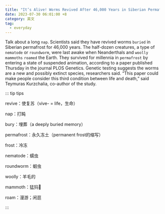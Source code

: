 ```yaml
---
title: "It’s Alive! Worms Revived After 46,000 Years in Siberian Permafrost"
date: 2023-07-30 06:01:00 +8
category: 英文
tag:
  - everyday
---
```


Talk about a long `nap`. Scientists said they have revived worms `buried` in Siberian permafrost for 46,000 years. The half-dozen creatures, a type of `nematode` or `roundworm`, were last awake when Neanderthals and `woolly` `mammoths` `roamed` the Earth. They survived for millennia in `permafrost` by entering a state of suspended animation, according to a paper published Thursday in the journal PLOS Genetics. Genetic testing suggests the worms are a new and possibly extinct species, researchers said. “This paper could make people consider this third condition between life and death,” said Teymuras Kurzchalia, co-author of the study.

::: tip tips

revive：使复苏（vive- = life，生命）

nap：打盹

bury：埋葬（a deeply buried memory）

permafrost：永久冻土（permanent frost的缩写）

frost：冷冻

nematode：蠕虫

roundworm：蛔虫

woolly：羊毛的

mammoth：猛犸🦣

roam：漫游；闲逛

:::
